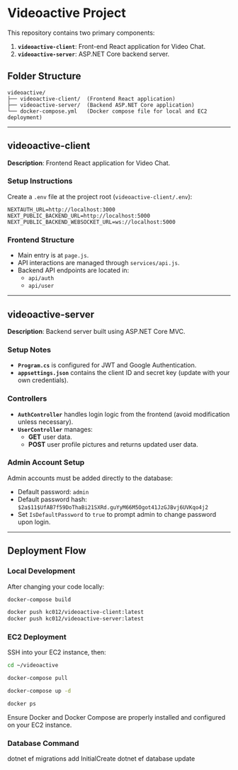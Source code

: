 # Videoactive Project

This repository contains two primary components:

1. **`videoactive-client`**: Front-end React application for Video Chat.
2. **`videoactive-server`**: ASP.NET Core backend server.

## Folder Structure

```
videoactive/
├── videoactive-client/  (Frontend React application)
├── videoactive-server/  (Backend ASP.NET Core application)
└── docker-compose.yml   (Docker compose file for local and EC2 deployment)
```

---

## videoactive-client

**Description**: Frontend React application for Video Chat.

### Setup Instructions

Create a `.env` file at the project root (`videoactive-client/.env`):

```
NEXTAUTH_URL=http://localhost:3000
NEXT_PUBLIC_BACKEND_URL=http://localhost:5000
NEXT_PUBLIC_BACKEND_WEBSOCKET_URL=ws://localhost:5000
```

### Frontend Structure

- Main entry is at `page.js`.
- API interactions are managed through `services/api.js`.
- Backend API endpoints are located in:
  - `api/auth`
  - `api/user`

---

## videoactive-server

**Description**: Backend server built using ASP.NET Core MVC.

### Setup Notes

- **`Program.cs`** is configured for JWT and Google Authentication.
- **`appsettings.json`** contains the client ID and secret key (update with your own credentials).

### Controllers

- **`AuthController`** handles login logic from the frontend (avoid modification unless necessary).
- **`UserController`** manages:
  - **GET** user data.
  - **POST** user profile pictures and returns updated user data.

### Admin Account Setup

Admin accounts must be added directly to the database:

- Default password: `admin`
- Default password hash: `$2a$11$UfAB7f59DoThaBi21SXRd.guYyM66M5Ogot41JzGJBvj6UVKqo4j2`
- Set `IsDefaultPassword` to `true` to prompt admin to change password upon login.

---

## Deployment Flow

### Local Development

After changing your code locally:

```bash
docker-compose build

docker push kc012/videoactive-client:latest
docker push kc012/videoactive-server:latest
```

### EC2 Deployment

SSH into your EC2 instance, then:

```bash
cd ~/videoactive

docker-compose pull

docker-compose up -d

docker ps
```

Ensure Docker and Docker Compose are properly installed and configured on your EC2 instance.


### Database Command
dotnet ef migrations add InitialCreate
dotnet ef database update

